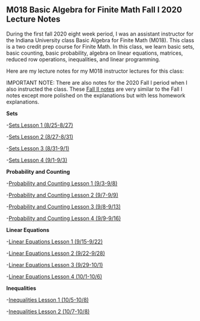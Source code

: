## M018 Basic Algebra for Finite Math Fall I 2020 Lecture Notes

During the first fall 2020 eight week period, I was an assistant instructor for the Indiana University class Basic Algebra for Finite Math (M018). This class is a two credit prep course for Finite Math. In this class, we learn basic sets, basic counting, basic probability, algebra on linear equations, matrices, reduced row operations, inequalities, and linear programming.

Here are my lecture notes for my M018 instructor lectures for this class:

IMPORTANT NOTE: There are also notes for the 2020 Fall I period when I also instructed the class. These [Fall II notes](https://agoodlad-instructor-notes.github.io/m018-fall-ii-2020) are very similar to the Fall I notes except more polished on the explanations but with less homework explanations.

**Sets**

-[Sets Lesson 1 (8/25-8/27)](https://agoodlad-instructor-notes.github.io/m018-fall-i-2020/sets-lesson-1.pdf)

-[Sets Lesson 2 (8/27-8/31)](https://agoodlad-instructor-notes.github.io/m018-fall-i-2020/sets-lesson-2.pdf)

-[Sets Lesson 3 (8/31-9/1)](https://agoodlad-instructor-notes.github.io/m018-fall-i-2020/sets-lesson-3.pdf)

-[Sets Lesson 4 (9/1-9/3)](https://agoodlad-instructor-notes.github.io/m018-fall-i-2020/sets-lesson-4.pdf)

**Probability and Counting**

-[Probability and Counting Lesson 1 (9/3-9/8)](https://agoodlad-instructor-notes.github.io/m018-fall-i-2020/probability-and-counting-lesson-1.pdf)

-[Probability and Counting Lesson 2 (9/7-9/9)](https://agoodlad-instructor-notes.github.io/m018-fall-i-2020/probability-and-counting-lesson-2.pdf)

-[Probability and Counting Lesson 3 (9/8-9/13)](https://agoodlad-instructor-notes.github.io/m018-fall-i-2020/probability-and-counting-lesson-3.pdf)

-[Probability and Counting Lesson 4 (9/9-9/16)](https://agoodlad-instructor-notes.github.io/m018-fall-i-2020/probability-and-counting-lesson-4.pdf)

**Linear Equations**

-[Linear Equations Lesson 1 (9/15-9/22)](https://agoodlad-instructor-notes.github.io/m018-fall-i-2020/linear-equations-lesson-1.pdf)

-[Linear Equations Lesson 2 (9/22-9/28)](https://agoodlad-instructor-notes.github.io/m018-fall-i-2020/linear-equations-lesson-2.pdf)

-[Linear Equations Lesson 3 (9/29-10/1)](https://agoodlad-instructor-notes.github.io/m018-fall-i-2020/linear-equations-lesson-3.pdf)

-[Linear Equations Lesson 4 (10/1-10/6)](https://agoodlad-instructor-notes.github.io/m018-fall-i-2020/linear-equations-lesson-4.pdf)

**Inequalities**

-[Inequalities Lesson 1 (10/5-10/8)](https://agoodlad-instructor-notes.github.io/m018-fall-i-2020/inequalities-lesson-1.pdf)

-[Inequalities Lesson 2 (10/7-10/8)](https://agoodlad-instructor-notes.github.io/m018-fall-i-2020/inequalities-lesson-2.pdf)
